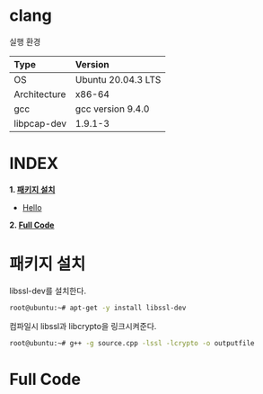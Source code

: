 # clang

실행 환경

| Type          | Version                   |
| :---          | :---                      |
| OS            | Ubuntu 20.04.3 LTS        |
| Architecture  | x86-64                    |
| gcc           | gcc version 9.4.0         |
| libpcap-dev   | 1.9.1-3                   |

# **INDEX**

**1. [패키지 설치](#패키지-설치)**

 - [Hello](#Hello)

**2. [Full Code](#Full-Code)**


# **패키지 설치**

libssl-dev를 설치한다.

```sh
root@ubuntu:~# apt-get -y install libssl-dev
```

컴파일시 libssl과 libcrypto을 링크시켜준다.

```sh
root@ubuntu:~# g++ -g source.cpp -lssl -lcrypto -o outputfile
```

# **Full Code**